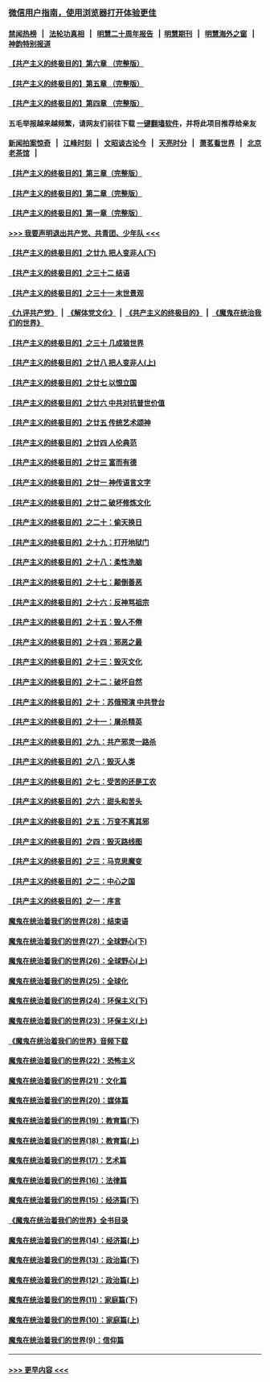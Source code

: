### [微信用户指南，使用浏览器打开体验更佳](https://github.com/gfw-breaker/banned-news1/blob/master/indexes/wechat-guide.md?t=0)
#### [禁闻热榜](热点新闻.md?t=0)  &nbsp;&nbsp;|&nbsp;&nbsp; [法轮功真相](https://github.com/gfw-breaker/truth/blob/master/README.md?t=0) &nbsp;&nbsp;|&nbsp;&nbsp; [明慧二十周年报告](https://github.com/gfw-breaker/mh-reports/blob/master/README.md?t=0) &nbsp;&nbsp;|&nbsp;&nbsp;[明慧期刊](https://github.com/gfw-breaker/mh-qikan) &nbsp;&nbsp;|&nbsp;&nbsp; [明慧海外之窗](https://github.com/gfw-breaker/mh-news/blob/master/README.md?t=0) &nbsp;&nbsp;|&nbsp;&nbsp; [神韵特别报道](https://github.com/gfw-breaker/mh-news/blob/master/shenyun.md?t=0)
#### [【共产主义的终极目的】第六章 （完整版）](../pages/nsc422/n11428913.md?t=02141122) 
#### [【共产主义的终极目的】第五章 （完整版）](../pages/nsc422/n11428912.md?t=02141122) 
#### [【共产主义的终极目的】第四章 （完整版）](../pages/nsc422/n11428907.md?t=02141122) 
#### 五毛举报越来越频繁，请网友们前往下载 [一键翻墙软件](https://github.com/gfw-breaker/ssr-accounts)，并将此项目推荐给亲友
#### [新闻拍案惊奇](https://github.com/gfw-breaker/banned-news1/blob/master/pages/link4.md) &nbsp;&nbsp;|&nbsp;&nbsp; [江峰时刻](https://github.com/gfw-breaker/banned-news1/blob/master/pages/link4.md) &nbsp;&nbsp;|&nbsp;&nbsp; [文昭谈古论今](https://github.com/gfw-breaker/banned-news1/blob/master/pages/link4.md) &nbsp;&nbsp;|&nbsp;&nbsp; [天亮时分](https://github.com/gfw-breaker/banned-news1/blob/master/pages/link4.md) &nbsp;&nbsp;|&nbsp;&nbsp; [萧茗看世界](https://github.com/gfw-breaker/banned-news1/blob/master/pages/link4.md) &nbsp;&nbsp;|&nbsp;&nbsp; [北京老茶馆](https://github.com/gfw-breaker/banned-news1/blob/master/pages/link4.md) &nbsp;&nbsp;|&nbsp;&nbsp; 
#### [【共产主义的终极目的】第三章（完整版）](../pages/nsc422/n11428848.md?t=02141122) 
#### [【共产主义的终极目的】第二章（完整版）](../pages/nsc422/n11428831.md?t=02141122) 
#### [【共产主义的终极目的】第一章（完整版）](../pages/nsc422/n11417651.md?t=02141122) 
#### [>>> 我要声明退出共产党、共青团、少年队 <<<](https://github.com/begood0513/goodnews/blob/master/quit/letter.md) 
#### [【共产主义的终极目的】之廿九 把人变非人(下)](../pages/nsc422/n11344140.md?t=02141122) 
#### [【共产主义的终极目的】之三十二 结语](../pages/nsc422/n11360535.md?t=02141122) 
#### [【共产主义的终极目的】之三十一 末世景观](../pages/nsc422/n11351129.md?t=02141122) 
#### [《九评共产党》](https://github.com/begood0513/9ping.md/blob/master/README.md) &nbsp;|&nbsp; [《解体党文化》](../../../../jtdwh.md/blob/master/README.md)  &nbsp;|&nbsp; [《共产主义的终极目的》](../../../../gczydzjmd.md/blob/master/README.md) &nbsp;|&nbsp; [《魔鬼在统治我们的世界》](../../../../mgztzwmdsj.md/blob/master/README.md) 
#### [【共产主义的终极目的】之三十 几成狼世界](../pages/nsc422/n11348280.md?t=02141122) 
#### [【共产主义的终极目的】之廿八 把人变非人(上)](../pages/nsc422/n11340492.md?t=02141122) 
#### [【共产主义的终极目的】之廿七 以恨立国](../pages/nsc422/n11336944.md?t=02141122) 
#### [【共产主义的终极目的】之廿六 中共对抗普世价值](../pages/nsc422/n11324785.md?t=02141122) 
#### [【共产主义的终极目的】之廿五 传统艺术颂神](../pages/nsc422/n11296396.md?t=02141122) 
#### [【共产主义的终极目的】之廿四 人伦典范](../pages/nsc422/n11296397.md?t=02141122) 
#### [【共产主义的终极目的】之廿三 富而有德](../pages/nsc422/n11283598.md?t=02141122) 
#### [【共产主义的终极目的】之廿一 神传语言文字](../pages/nsc422/n11263265.md?t=02141122) 
#### [【共产主义的终极目的】之廿二 破坏修炼文化](../pages/nsc422/n11245728.md?t=02141122) 
#### [【共产主义的终极目的】之二十：偷天换日](../pages/nsc422/n11238846.md?t=02141122) 
#### [【共产主义的终极目的】之十九：打开地狱门](../pages/nsc422/n11206376.md?t=02141122) 
#### [【共产主义的终极目的】之十八：柔性洗脑](../pages/nsc422/n11199994.md?t=02141122) 
#### [【共产主义的终极目的】之十七：颠倒善恶](../pages/nsc422/n11179782.md?t=02141122) 
#### [【共产主义的终极目的】之十六：反神骂祖宗](../pages/nsc422/n11166798.md?t=02141122) 
#### [【共产主义的终极目的】之十五：毁人不倦](../pages/nsc422/n11166792.md?t=02141122) 
#### [【共产主义的终极目的】之十四：邪恶之最](../pages/nsc422/n11150249.md?t=02141122) 
#### [【共产主义的终极目的】之十三：毁灭文化](../pages/nsc422/n11135227.md?t=02141122) 
#### [【共产主义的终极目的】之十二：破坏自然](../pages/nsc422/n11135214.md?t=02141122) 
#### [【共产主义的终极目的】之十：苏俄预演 中共登台](../pages/nsc422/n11118424.md?t=02141122) 
#### [【共产主义的终极目的】之十一：屠杀精英](../pages/nsc422/n11118442.md?t=02141122) 
#### [【共产主义的终极目的】之九：共产邪灵一路杀](../pages/nsc422/n11114139.md?t=02141122) 
#### [【共产主义的终极目的】之八：毁灭人类](../pages/nsc422/n11108503.md?t=02141122) 
#### [【共产主义的终极目的】之七：受苦的还是工农](../pages/nsc422/n11101809.md?t=02141122) 
#### [【共产主义的终极目的】之六：甜头和苦头](../pages/nsc422/n11096971.md?t=02141122) 
#### [【共产主义的终极目的】之五：万变不离其邪](../pages/nsc422/n11091285.md?t=02141122) 
#### [【共产主义的终极目的】之四：毁灭路线图](../pages/nsc422/n11086284.md?t=02141122) 
#### [【共产主义的终极目的】之三：马克思魔变](../pages/nsc422/n11061941.md?t=02141122) 
#### [【共产主义的终极目的】之二：中心之国](../pages/nsc422/n11047728.md?t=02141122) 
#### [【共产主义的终极目的】之一：序言](../pages/nsc422/n11086077.md?t=02141122) 
#### [魔鬼在统治着我们的世界(28)：结束语](../pages/nsc422/n10936246.md?t=02141122) 
#### [魔鬼在统治着我们的世界(27)：全球野心(下)](../pages/nsc422/n10928319.md?t=02141122) 
#### [魔鬼在统治着我们的世界(26)：全球野心(上)](../pages/nsc422/n10900318.md?t=02141122) 
#### [魔鬼在统治着我们的世界(25)：全球化](../pages/nsc422/n10788205.md?t=02141122) 
#### [魔鬼在统治着我们的世界(24)：环保主义(下)](../pages/nsc422/n10695307.md?t=02141122) 
#### [魔鬼在统治着我们的世界(23)：环保主义(上)](../pages/nsc422/n10688613.md?t=02141122) 
#### [《魔鬼在统治着我们的世界》音频下载](../pages/nsc422/n10635553.md?t=02141122) 
#### [魔鬼在统治着我们的世界(22)：恐怖主义](../pages/nsc422/n10614727.md?t=02141122) 
#### [魔鬼在统治着我们的世界(21)：文化篇](../pages/nsc422/n10597706.md?t=02141122) 
#### [魔鬼在统治着我们的世界(20)：媒体篇](../pages/nsc422/n10586579.md?t=02141122) 
#### [魔鬼在统治着我们的世界(19)：教育篇(下)](../pages/nsc422/n10564808.md?t=02141122) 
#### [魔鬼在统治着我们的世界(18)：教育篇(上)](../pages/nsc422/n10526970.md?t=02141122) 
#### [魔鬼在统治着我们的世界(17)：艺术篇](../pages/nsc422/n10499093.md?t=02141122) 
#### [魔鬼在统治着我们的世界(16)：法律篇](../pages/nsc422/n10485969.md?t=02141122) 
#### [魔鬼在统治着我们的世界(15)：经济篇(下)](../pages/nsc422/n10469975.md?t=02141122) 
#### [《魔鬼在统治着我们的世界》全书目录](../pages/nsc422/n10464261.md?t=02141122) 
#### [魔鬼在统治着我们的世界(14)：经济篇(上)](../pages/nsc422/n10457370.md?t=02141122) 
#### [魔鬼在统治着我们的世界(13)：政治篇(下)](../pages/nsc422/n10448270.md?t=02141122) 
#### [魔鬼在统治着我们的世界(12)：政治篇(上)](../pages/nsc422/n10444576.md?t=02141122) 
#### [魔鬼在统治着我们的世界(11)：家庭篇(下)](../pages/nsc422/n10440961.md?t=02141122) 
#### [魔鬼在统治着我们的世界(10)：家庭篇(上)](../pages/nsc422/n10435448.md?t=02141122) 
#### [魔鬼在统治着我们的世界(9)：信仰篇](../pages/nsc422/n10432159.md?t=02141122) 

----
#### [ >>> 更早内容 <<< ](../indexes/nsc422-earlier.md)
